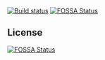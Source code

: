 [![Build status](https://ci.appveyor.com/api/projects/status/of82n154v42vgwj5?svg=true)](https://ci.appveyor.com/project/Cisien/csdiscord)
[![FOSSA Status](https://app.fossa.io/api/projects/git%2Bgithub.com%2Fjrusbatch%2FCSDiscord.svg?type=shield)](https://app.fossa.io/projects/git%2Bgithub.com%2Fjrusbatch%2FCSDiscord?ref=badge_shield)


## License
[![FOSSA Status](https://app.fossa.io/api/projects/git%2Bgithub.com%2Fjrusbatch%2FCSDiscord.svg?type=large)](https://app.fossa.io/projects/git%2Bgithub.com%2Fjrusbatch%2FCSDiscord?ref=badge_large)